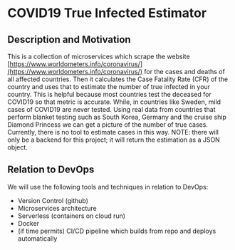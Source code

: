 # COVID19 True Infected Estimator
## Description and Motivation
This is a collection of microservices which scrape the website [https://www.worldometers.info/coronavirus/](https://www.worldometers.info/coronavirus/) for the cases and deaths of all affected countries. Then it calculates the Case Fatality Rate (CFR) of the country and uses that to estimate the number of true infected in your country. This is helpful because most countries test the deceased for COVID19 so that metric is accurate. While, in countries like Sweden, mild cases of COVID19 are never tested. Using real data from countries that perform blanket testing such as South Korea, Germany and the cruise ship Diamond Princess we can get a picture of the number of true cases. Currently, there is no tool to estimate cases in this way. NOTE: there will only be a backend for this project; it will return the estimation as a JSON object.

## Relation to DevOps
We will use the following tools and techniques in relation to DevOps:

- Version Control (github)
- Microservices architecture
- Serverless (containers on cloud run)
- Docker 
- (if time permits) CI/CD pipeline which builds from repo and deploys automatically  
